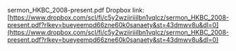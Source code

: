sermon_HKBC_2008-present.pdf Dropbox link: [https://www.dropbox.com/scl/fi/c5y2wziiriiilbn1vqlcz/sermon_HKBC_2008-present.pdf?rlkey=bueyeempd66zne60k0sanaety&st=43dmwv8u&dl=0](https://www.dropbox.com/scl/fi/c5y2wziiriiilbn1vqlcz/sermon_HKBC_2008-present.pdf?rlkey=bueyeempd66zne60k0sanaety&st=43dmwv8u&dl=0)

